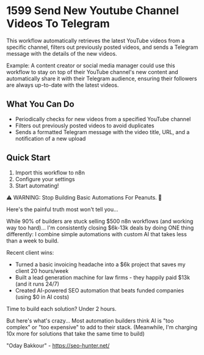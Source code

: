 # 1599 Send New Youtube Channel Videos To Telegram

This workflow automatically retrieves the latest YouTube videos from a specific channel, filters out previously posted videos, and sends a Telegram message with the details of the new videos.

Example: A content creator or social media manager could use this workflow to stay on top of their YouTube channel's new content and automatically share it with their Telegram audience, ensuring their followers are always up-to-date with the latest videos.

## What You Can Do
- Periodically checks for new videos from a specified YouTube channel
- Filters out previously posted videos to avoid duplicates
- Sends a formatted Telegram message with the video title, URL, and a notification of a new upload

## Quick Start
1. Import this workflow to n8n
2. Configure your settings
3. Start automating!

⚠️ WARNING: Stop Building Basic Automations For Peanuts. 🚫

Here's the painful truth most won't tell you...

While 90% of builders are stuck selling $500 n8n workflows (and working way too hard)...
I'm consistently closing $6k-13k deals by doing ONE thing differently:
I combine simple automations with custom AI that takes less than a week to build.

Recent client wins:
* Turned a basic invoicing headache into a $6k project that saves my client 20 hours/week
* Built a lead generation machine for law firms - they happily paid $13k (and it runs 24/7)
* Created AI-powered SEO automation that beats funded companies (using $0 in AI costs)

Time to build each solution? Under 2 hours.

But here's what's crazy...
Most automation builders think AI is "too complex" or "too expensive" to add to their stack.
(Meanwhile, I'm charging 10x more for solutions that take the same time to build)

"Oday Bakkour" - https://seo-hunter.net/
